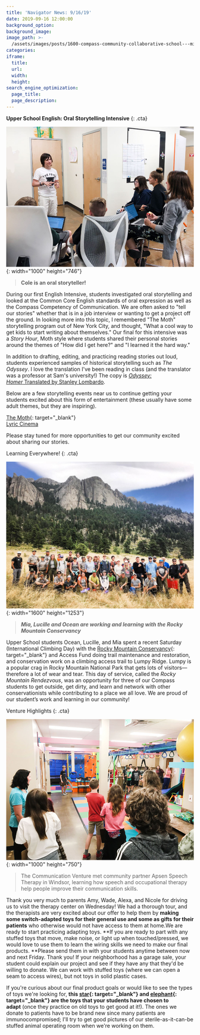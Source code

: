 ```yaml
---
title: 'Navigator News: 9/16/19'
date: 2019-09-16 12:00:00
background_option:
background_image:
image_path: >-
  /assets/images/posts/1600-compass-community-collaborative-school---mia-lucille-and-ocean-are-working-and-learning-with-the-rocky-mountain-conservancy-.jpg
categories:
iframe:
  title:
  url:
  width:
  height:
search_engine_optimization:
  page_title:
  page_description:
---
```


**Upper School English: Oral Storytelling Intensive**
{: .cta}

![](/assets/images/cole-is-an-oral-story-teller.jpg){: width="1000" height="746"}

> **Cole is an oral storyteller\!**

During our first English Intensive, students investigated oral storytelling and looked at the Common Core English standards of oral expression as well as the Compass Competency of Communication. We are often asked to "tell our stories" whether that is in a job interview or wanting to get a project off the ground. In looking more into this topic, I remembered "The Moth" storytelling program out of New York City, and thought, "What a cool way to get kids to start writing about themselves." Our final for this intensive was a&nbsp;*Story Hour*, Moth style where students shared their personal stories around the themes of "How did I get here?" and "I learned it the hard way."&nbsp;

In addition to drafting, editing, and practicing reading stories out loud, students experienced samples of historical storytelling such as&nbsp;*The Odyssey*. I love the translation I've been reading in class (and the translator was a professor at Sam's university\!) The copy is&nbsp;[*Odyssey: Homer*&nbsp;Translated by Stanley Lombardo](https://www.amazon.com/Odyssey-Homer/dp/0872204847/ref=sr_1_1?keywords=the+odyssey+homer+lombardo&amp;qid=1568767255&amp;s=gateway&amp;sr=8-1).

Below are a few storytelling events near us to continue getting your students excited about this form of entertainment (these usually have some adult themes, but they are inspiring).

[The Moth](https://themoth.org/events/results?eventLocations=6442&amp;typesOfEvents&amp;eventDate){: target="_blank"}<br>[Lyric Cinema](https://lyriccinema.com/movie/kunc-community-storytelling-event)

Please stay tuned for more opportunities to get our community excited about sharing our stories.&nbsp;

Learning Everywhere\!
{: .cta}

![](/assets/images/1600-compass-community-collaborative-school---mia-lucille-and-ocean-are-working-and-learning-with-the-rocky-mountain-conservancy-.jpg){: width="1600" height="1253"}

> ***Mia, Lucille and Ocean are working and learning with the Rocky Mountain Conservancy***

Upper School students Ocean, Lucille, and Mia spent a recent Saturday (International Climbing Day) with the&nbsp;[Rocky Mountain Conservancy](https://compassfortcollins.us14.list-manage.com/track/click?u=f92353bb4e553c0be87c16d55&amp;id=eb8ebf90ab&amp;e=d44f2694ec){: target="_blank"}&nbsp;and Access Fund doing trail maintenance and restoration, and conservation work on a climbing access trail to Lumpy Ridge. Lumpy is a popular crag in Rocky Mountain National Park that gets lots of visitors—therefore a lot of wear and tear. This day of service, called the&nbsp;*Rocky Mountain Rendezvous*, was an opportunity for three of our Compass students to get outside, get dirty, and learn and network with other conservationists while contributing to a place we all love. We are proud of our student’s work and learning in our community\!

Venture Highlights
{: .cta}

![](/assets/images/compass-community-collaborative-school-communications-venture-september-2019-compass-community-collaborative-school-fort-collins.jpg){: width="1000" height="750"}

> The Communication Venture met community partner Apsen Speech Therapy in Windsor, learning how speech and occupational therapy help people improve their communication skills.

Thank you very much to parents Amy, Wade, Alexa, and Nicole for driving us to visit the therapy center on Wednesday\! We had a thorough tour, and the therapists are very excited about our offer to help them by&nbsp;**making some switch-adapted toys for their general use and some as gifts for their patients**&nbsp;who otherwise would not have access to them at home.We are ready to start practicing adapting toys.&nbsp;**If you are ready to part with any stuffed toys that move, make noise, or light up when touched/pressed, we would love to use them to learn the wiring skills we need to make our final products.&nbsp;**Please send them in with your students anytime between now and next Friday. Thank you\! If your neighborhood has a garage sale, your student could explain our project and see if they have any that they'd be willing to donate. We can work with stuffed toys (where we can open a seam to access wires), but not toys in solid plastic cases.

If you're curious about our final product goals or would like to see the types of toys we're looking for,&nbsp;**this&nbsp;[star](https://compassfortcollins.us14.list-manage.com/track/click?u=f92353bb4e553c0be87c16d55&amp;id=fa230f30a8&amp;e=d44f2694ec){: target="_blank"}&nbsp;and&nbsp;[elephant](https://compassfortcollins.us14.list-manage.com/track/click?u=f92353bb4e553c0be87c16d55&amp;id=6d862f062f&amp;e=d44f2694ec){: target="_blank"}&nbsp;are the toys that your students have chosen to adapt**&nbsp;(once they practice on old toys to get good at it\!). The ones we donate to patients have to be brand new since many patients are immunocompromised; I'll try to get good pictures of our sterile-as-it-can-be stuffed animal operating room when we're working on them.

&nbsp;